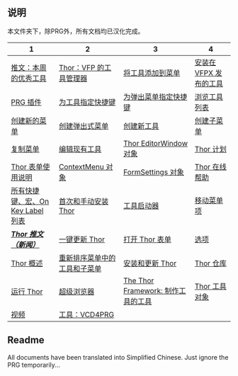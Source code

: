 ## 说明

本文件夹下，除PRG外，所有文档均已汉化完成。

1 | 2| 3|4
---|---|---|---
[推文：本周的优秀工具](TWEeTs.md)|[Thor：VFP 的工具管理器](Thor.md)|[将工具添加到菜单](Thor_Adding_tools_to_menus.md)|[安装在 VFPX 发布的工具](Thor_VFPx_Tools.md)
[PRG 插件](Thor_add_plugins.md)|[为工具指定快捷键](Thor_assign_tool_hot_keys.md)|[为弹出菜单指定快捷键](Thor_assigning_hot_keys.md)|[浏览工具列表](Thor_browsing_tools.md)
[创建新的菜单](Thor_create_menu_pad.md)|[创建弹出式菜单](Thor_create_popup_menu.md)|[创建新工具](Thor_creating_new_tools.md)|[创建子菜单](Thor_creating_sub-menus.md)
[复制菜单](Thor_duplicating_menus.md)|[编辑现有工具](Thor_editing_existing_tools.md)|[Thor EditorWindow 对象](Thor_editorwindow_object.md)|[Thor 计划](Thor_enhancement_requests.md)
[Thor 表单使用说明](Thor_form_usage_notes.md)|[ContextMenu 对象](Thor_framework_contextmenu.md)|[FormSettings 对象](Thor_framework_formsettings.md)|[Thor 在线帮助](Thor_help.md)
[所有快捷键、宏、On Key Label 列表](Thor_hot_key_list.md)|[首次和手动安装Thor](Thor_install.md)|[工具启动器](Thor_launcher.md)|[移动菜单项](Thor_moving_menu_pads.md)
***[Thor 推文（新闻）](Thor_news.md)***|[一键更新 Thor](Thor_one-click_update.md)|[打开 Thor 表单](Thor_open_form.md)|[选项](Thor_options.md)
[Thor 概述](Thor_overview.md)|[重新排序菜单中的工具和子菜单](https://github.com/vfp9/Thor_CN/blob/master/Docs/Thor_re-ordering%20tools.md)|[安装和更新 Thor](Thor_reinstall.md)|[Thor 仓库](Thor_repository.md)
[运行 Thor](Thor_running.md)|[超级浏览器](Thor_superbrowse.md)|[The Thor Framework: 制作工具的工具](Thor_tools_making_tools.md)|[Thor 工具对象](Thor_tools_object.md)
[视频](Thor_videos.md)|[工具：VCD4PRG](VCD4PRG.md)||

## Readme

All documents have been translated into Simplified Chinese. Just ignore the PRG temporarily...
